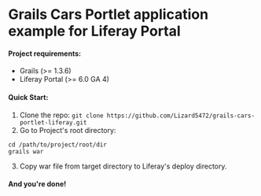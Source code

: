 # Grails Cars Portlet application example for Liferay Portal

#### Project requirements:
- Grails (>= 1.3.6)
- Liferay Portal (>= 6.0 GA 4)


#### Quick Start:
1. Clone the repo:
```git clone https://github.com/Lizard5472/grails-cars-portlet-liferay.git```
2. Go to Project's root directory:
```
cd /path/to/project/root/dir
grails war
```
3. Copy war file from target directory to Liferay's deploy directory.

#### And you're done!